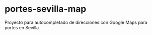 # portes-sevilla-map
Proyecto para autocompletado de direcciones con Google Maps para portes en Sevilla
